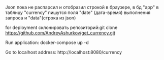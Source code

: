 Json пока не распарсил и отобразил строкой в браузере, 
в бд "app" в таблицу "currency" пишутся поля "date" (дата-время) выполнения запроса и "data"(строка из json)

for deployment
склонировать репозиторий:git clone https://github.com/AndreyAshurkov/get_currency.git

Run application: docker-compose up -d

Go to localhost address: http://localhost:8080/currency
